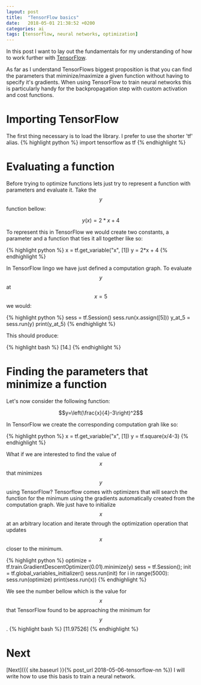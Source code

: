 ```yaml
---
layout: post
title:  "TensorFlow basics"
date:   2018-05-01 21:38:52 +0200
categories: ai
tags: [tensorflow, neural networks, optimization]
---
```

In this post I want to lay out the fundamentals for my understanding of how to work further with [TensorFlow][tensorflow-url].

As far as I understand TensorFlows biggest proposition is that you can find the parameters that miminize/maximize a given function without having to specify it's gradients.
When using TensorFlow to train neural networks this is particularly handy for the backpropagation step with custom activation and cost functions.

# Importing TensorFlow

The first thing necessary is to load the library. I prefer to use the shorter 'tf' alias.
{% highlight python %}
import tensorflow as tf
{% endhighlight %}

# Evaluating a function

Before trying to optimize functions lets just try to represent a function with parameters and evaluate it.
Take the $$y$$ function bellow:

$$y(x) = 2*x + 4$$

To represent this in TensorFlow we would create two constants, a parameter and a function that ties it all together like so: 

{% highlight python %}
x = tf.get_variable("x", [1])
y = 2*x + 4
{% endhighlight %}

In TensorFlow lingo we have just defined a computation graph. To evaluate $$y$$ at $$x=5$$ we would:

{% highlight python %}
sess = tf.Session()
sess.run(x.assign([5]))
y_at_5 = sess.run(y)
print(y_at_5)
{% endhighlight %}

This should produce:

{% highlight bash %}
[14.]
{% endhighlight %}

# Finding the parameters that minimize a function

Let's now consider the following function:

$$y=\left(\frac{x}{4}-3\right)^2$$

In TensorFlow we create the corresponding computation grah like so:

{% highlight python %}
x = tf.get_variable("x", [1])
y = tf.square(x/4-3)
{% endhighlight %}

What if we are interested to find the value of $$x$$ that minimizes $$y$$ using TensorFlow?
Tensorflow comes with optimizers that will search the function for the minimum using the gradients automatically created from the computation graph.
We just have to initialize $$x$$ at an arbitrary location and iterate through the optimization operation that updates $$x$$ closer to the minimum.

{% highlight python %}
optimize = tf.train.GradientDescentOptimizer(0.01).minimize(y)
sess = tf.Session();
init = tf.global_variables_initializer()
sess.run(init)
for i in range(5000):
    sess.run(optimize)
print(sess.run(x))
{% endhighlight %}

We see the number bellow which is the value for $$x$$ that TensorFlow found to be approaching the minimum for $$y$$.
{% highlight bash %}
[11.97526]
{% endhighlight %}

# Next
[Next]({{ site.baseurl }}{% post_url 2018-05-06-tensorflow-nn %}) I will write how to use this basis to train a neural network.

[tensorflow-url]: https://www.tensorflow.org/

